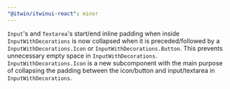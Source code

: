 ```yaml
---
"@itwin/itwinui-react": minor
---
```


`Input`'s and `Textarea`'s start/end inline padding when inside `InputWithDecorations` is now collapsed when it is preceded/followed by a `InputWithDecorations.Icon` or `InputWithDecorations.Button`. This prevents unnecessary empty space in `InputWithDecorations`. `InputWithDecorations.Icon` is a new subcomponent with the main purpose of collapsing the padding between the icon/button and input/textarea in `InputWithDecorations`.
